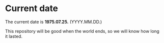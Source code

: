 # Current date

The current date is **1975.07.25.** (YYYY.MM.DD.)

This repository will be good when the world ends, so we will know how long it lasted.